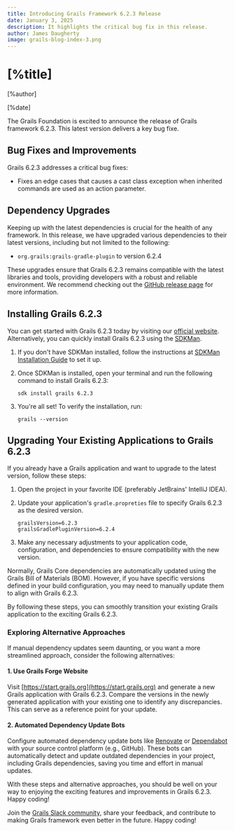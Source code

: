 ```yaml
---
title: Introducing Grails Framework 6.2.3 Release
date: January 3, 2025
description: It highlights the critical bug fix in this release.
author: James Daugherty
image: grails-blog-index-3.png
---
```


# [%title]

[%author]

[%date]

The Grails Foundation is excited to announce the release of Grails framework 6.2.3. This latest version delivers a key bug fixe.

## Bug Fixes and Improvements

Grails 6.2.3 addresses a critical bug fixes:

* Fixes an edge cases that causes a cast class exception when inherited commands are used as an action parameter.


## Dependency Upgrades

Keeping up with the latest dependencies is crucial for the health of any framework. In this release, we have upgraded various dependencies to their latest versions, including but not limited to the following:

* `org.grails:grails-gradle-plugin` to version 6.2.4

These upgrades ensure that Grails 6.2.3 remains compatible with the latest libraries and tools, providing developers with a robust and reliable environment. We recommend checking out the [GitHub release page](https://github.com/grails/grails-core/releases/tag/v6.2.3) for more information.

## Installing Grails 6.2.3

You can get started with Grails 6.2.3 today by visiting our [official website](https://start.grails.org/). Alternatively, you can quickly install Grails 6.2.3 using the [SDKMan](https://sdkman.io/).

1. If you don't have SDKMan installed, follow the instructions at [SDKMan Installation Guide](https://sdkman.io/install/) to set it up.

2. Once SDKMan is installed, open your terminal and run the following command to install Grails 6.2.3:

    ````shell
    sdk install grails 6.2.3
    ````

3. You're all set! To verify the installation, run:

    ````shell
    grails --version
    ````

## Upgrading Your Existing Applications to Grails 6.2.3

If you already have a Grails application and want to upgrade to the latest version, follow these steps:

1. Open the project in your favorite IDE (preferably JetBrains' IntelliJ IDEA).
2. Update your application's `gradle.propreties` file to specify Grails 6.2.3 as the desired version.

    ````properties
    grailsVersion=6.2.3
    grailsGradlePluginVersion=6.2.4
    ````

3. Make any necessary adjustments to your application code, configuration, and dependencies to ensure compatibility with the new version.

Normally, Grails Core dependencies are automatically updated using the Grails Bill of Materials (BOM). However, if you have specific versions defined in your build configuration, you may need to manually update them to align with Grails 6.2.3.

By following these steps, you can smoothly transition your existing Grails application to the exciting Grails 6.2.3.

### Exploring Alternative Approaches

If manual dependency updates seem daunting, or you want a more streamlined approach, consider the following alternatives:

#### 1. Use Grails Forge Website

Visit [https://start.grails.org](https://start.grails.org) and generate a new Grails application with Grails 6.2.3. Compare the versions in the newly generated application with your existing one to identify any discrepancies. This can serve as a reference point for your update.

#### 2. Automated Dependency Update Bots

Configure automated dependency update bots like [Renovate](https://docs.renovatebot.com/) or [Dependabot](https://dependabot.com/) with your source control platform (e.g., GitHub). These bots can automatically detect and update outdated dependencies in your project, including Grails dependencies, saving you time and effort in manual updates.

With these steps and alternative approaches, you should be well on your way to enjoying the exciting features and improvements in Grails 6.2.3. Happy coding!

Join the [Grails Slack community](https://grails.slack.com), share your feedback, and contribute to making Grails framework even better in the future. Happy coding!
